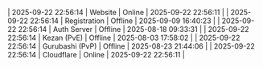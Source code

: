 | 2025-09-22 22:56:14 | Website | Online | 2025-09-22 22:56:11 |
| 2025-09-22 22:56:14 | Registration | Offline | 2025-09-09 16:40:23 |
| 2025-09-22 22:56:14 | Auth Server | Offline | 2025-08-18 09:33:31 |
| 2025-09-22 22:56:14 | Kezan (PvE) | Offline | 2025-08-03 17:58:02 |
| 2025-09-22 22:56:14 | Gurubashi (PvP) | Offline | 2025-08-23 21:44:06 |
| 2025-09-22 22:56:14 | Cloudflare | Online | 2025-09-22 22:56:11 |
